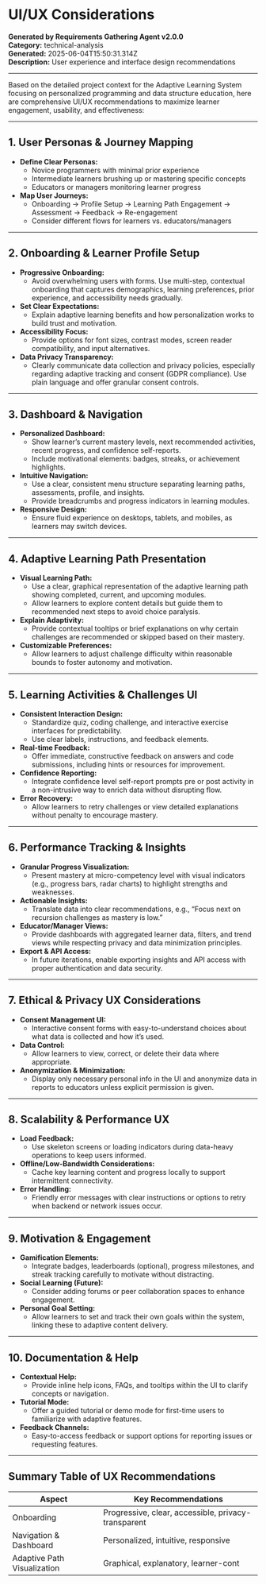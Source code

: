 # UI/UX Considerations

**Generated by Requirements Gathering Agent v2.0.0**  
**Category:** technical-analysis  
**Generated:** 2025-06-04T15:50:31.314Z  
**Description:** User experience and interface design recommendations

---

Based on the detailed project context for the Adaptive Learning System focusing on personalized programming and data structure education, here are comprehensive UI/UX recommendations to maximize learner engagement, usability, and effectiveness:

---

## 1. User Personas & Journey Mapping

- **Define Clear Personas:**  
  - Novice programmers with minimal prior experience  
  - Intermediate learners brushing up or mastering specific concepts  
  - Educators or managers monitoring learner progress  
- **Map User Journeys:**  
  - Onboarding → Profile Setup → Learning Path Engagement → Assessment → Feedback → Re-engagement  
  - Consider different flows for learners vs. educators/managers

---

## 2. Onboarding & Learner Profile Setup

- **Progressive Onboarding:**  
  - Avoid overwhelming users with forms. Use multi-step, contextual onboarding that captures demographics, learning preferences, prior experience, and accessibility needs gradually.  
- **Set Clear Expectations:**  
  - Explain adaptive learning benefits and how personalization works to build trust and motivation.  
- **Accessibility Focus:**  
  - Provide options for font sizes, contrast modes, screen reader compatibility, and input alternatives.  
- **Data Privacy Transparency:**  
  - Clearly communicate data collection and privacy policies, especially regarding adaptive tracking and consent (GDPR compliance). Use plain language and offer granular consent controls.

---

## 3. Dashboard & Navigation

- **Personalized Dashboard:**  
  - Show learner’s current mastery levels, next recommended activities, recent progress, and confidence self-reports.  
  - Include motivational elements: badges, streaks, or achievement highlights.  
- **Intuitive Navigation:**  
  - Use a clear, consistent menu structure separating learning paths, assessments, profile, and insights.  
  - Provide breadcrumbs and progress indicators in learning modules.  
- **Responsive Design:**  
  - Ensure fluid experience on desktops, tablets, and mobiles, as learners may switch devices.

---

## 4. Adaptive Learning Path Presentation

- **Visual Learning Path:**  
  - Use a clear, graphical representation of the adaptive learning path showing completed, current, and upcoming modules.  
  - Allow learners to explore content details but guide them to recommended next steps to avoid choice paralysis.  
- **Explain Adaptivity:**  
  - Provide contextual tooltips or brief explanations on why certain challenges are recommended or skipped based on their mastery.  
- **Customizable Preferences:**  
  - Allow learners to adjust challenge difficulty within reasonable bounds to foster autonomy and motivation.

---

## 5. Learning Activities & Challenges UI

- **Consistent Interaction Design:**  
  - Standardize quiz, coding challenge, and interactive exercise interfaces for predictability.  
  - Use clear labels, instructions, and feedback elements.  
- **Real-time Feedback:**  
  - Offer immediate, constructive feedback on answers and code submissions, including hints or resources for improvement.  
- **Confidence Reporting:**  
  - Integrate confidence level self-report prompts pre or post activity in a non-intrusive way to enrich data without disrupting flow.  
- **Error Recovery:**  
  - Allow learners to retry challenges or view detailed explanations without penalty to encourage mastery.

---

## 6. Performance Tracking & Insights

- **Granular Progress Visualization:**  
  - Present mastery at micro-competency level with visual indicators (e.g., progress bars, radar charts) to highlight strengths and weaknesses.  
- **Actionable Insights:**  
  - Translate data into clear recommendations, e.g., “Focus next on recursion challenges as mastery is low.”  
- **Educator/Manager Views:**  
  - Provide dashboards with aggregated learner data, filters, and trend views while respecting privacy and data minimization principles.  
- **Export & API Access:**  
  - In future iterations, enable exporting insights and API access with proper authentication and data security.

---

## 7. Ethical & Privacy UX Considerations

- **Consent Management UI:**  
  - Interactive consent forms with easy-to-understand choices about what data is collected and how it’s used.  
- **Data Control:**  
  - Allow learners to view, correct, or delete their data where appropriate.  
- **Anonymization & Minimization:**  
  - Display only necessary personal info in the UI and anonymize data in reports to educators unless explicit permission is given.

---

## 8. Scalability & Performance UX

- **Load Feedback:**  
  - Use skeleton screens or loading indicators during data-heavy operations to keep users informed.  
- **Offline/Low-Bandwidth Considerations:**  
  - Cache key learning content and progress locally to support intermittent connectivity.  
- **Error Handling:**  
  - Friendly error messages with clear instructions or options to retry when backend or network issues occur.

---

## 9. Motivation & Engagement

- **Gamification Elements:**  
  - Integrate badges, leaderboards (optional), progress milestones, and streak tracking carefully to motivate without distracting.  
- **Social Learning (Future):**  
  - Consider adding forums or peer collaboration spaces to enhance engagement.  
- **Personal Goal Setting:**  
  - Allow learners to set and track their own goals within the system, linking these to adaptive content delivery.

---

## 10. Documentation & Help

- **Contextual Help:**  
  - Provide inline help icons, FAQs, and tooltips within the UI to clarify concepts or navigation.  
- **Tutorial Mode:**  
  - Offer a guided tutorial or demo mode for first-time users to familiarize with adaptive features.  
- **Feedback Channels:**  
  - Easy-to-access feedback or support options for reporting issues or requesting features.

---

## Summary Table of UX Recommendations

| Aspect                      | Key Recommendations                                       |
|-----------------------------|-----------------------------------------------------------|
| Onboarding                  | Progressive, clear, accessible, privacy-transparent       |
| Navigation & Dashboard      | Personalized, intuitive, responsive                        |
| Adaptive Path Visualization | Graphical, explanatory, learner-cont